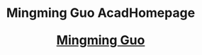 
<h1 align="center">
Mingming Guo AcadHomepage

<a href="mingmingguo.github.io">Mingming Guo</a>
</h1>

<div align="center">

